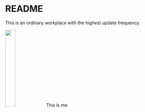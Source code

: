 # README

This is an ordinary workplace with the highest update frequency.

<img src="https://cdn.jsdelivr.net/gh/AppleisTasty/PicGarage/tmp/202202030233822.PNG" style="width: 25%"/> This is me






